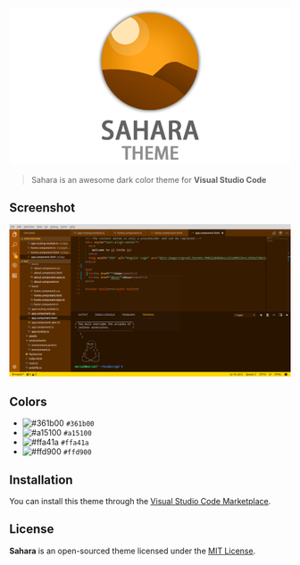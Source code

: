 ![Sahara Theme Logo](assets/Sahara-theme-logo.png)

>  Sahara is an awesome dark color theme for **Visual Studio Code**

## Screenshot
![Sahara Theme Screenshot](assets/Sahara-theme-Screenshot.png)

## Colors

- ![#361b00](https://placehold.it/15/361b00/000000?text=+) `#361b00`
- ![#a15100](https://placehold.it/15/a15100/000000?text=+) `#a15100`
- ![#ffa41a](https://placehold.it/15/ffa41a/000000?text=+) `#ffa41a`
- ![#ffd900](https://placehold.it/15/ffd900/000000?text=+) `#ffd900`

## Installation
You can install this theme through the [Visual Studio Code Marketplace](https://marketplace.visualstudio.com/items?itemName=merzak7.sahara-theme).

## License
**Sahara** is an open-sourced theme licensed under the [MIT License](LICENSE).
